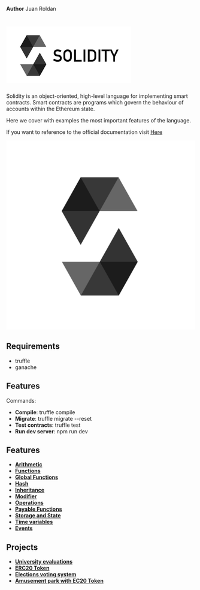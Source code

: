 **Author** Juan Roldan

# ![Solidity](img/solidity-img.png)

Solidity is an object-oriented, high-level language for implementing smart contracts.
Smart contracts are programs which govern the behaviour of accounts within the Ethereum state.

Here we cover with examples the most important features of the language.

If you want to reference to the official documentation visit [Here](https://docs.soliditylang.org/en/v0.8.11/)

![Sodility vector](img/solidity-logo.svg)

## Requirements

- truffle
- ganache

## Features


Commands:

- **Compile**:        truffle compile
- **Migrate**:        truffle migrate --reset
- **Test contracts**: truffle test
- **Run dev server**: npm run dev

## Features

* **[Arithmetic](src/contracts/ArithmeticContract.sol)**
* **[Functions](src/contracts/FunctionsContract.sol)**
* **[Global Functions](src/contracts/GlobalContract.sol)**
* **[Hash](src/contracts/HashContract.sol)**
* **[Inheritance](src/contracts/Inheritance.sol)**
* **[Modifier](src/contracts/ModifierContract.sol)**
* **[Operations](src/contracts/Operations.sol)**
* **[Payable Functions](src/contracts/PayableContract.sol)**
* **[Storage and State](src/contracts/StorageContract.sol)**
* **[Time variables](src/contracts/TimeContract.sol)**
* **[Events](src/contracts/EventsContract.sol)**

## Projects

* **[University evaluations](src/contracts/projects/university_evaluations/EvaluationsContract.sol)**
* **[ERC20 Token](src/contracts/projects/IERC20/JuanitoTokenContract.sol)**
* **[Elections voting system](src/contracts/projects/elections_voting/ElectionsContract.sol)**
* **[Amusement park with EC20 Token](src/contracts/projects/amusement_park/AmusementParkContract.sol)**
